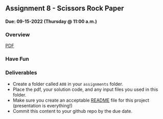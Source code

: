 ## Assignment 8 - Scissors Rock Paper
#### Due: 09-15-2022 (Thursday @ 11:00 a.m.)

### Overview

[PDF](p10443.pdf)


### Have Fun


### Deliverables

- Create a folder called `A08` in your `assignments` folder.
- Place the pdf, your solution code, and any input files you used in this folder.
- Make sure you create an acceptable [README](../../Resources/03-Readmees/README.md) file for this project (presentation is everything!)
- Commit this content to your github repo by the due date.
